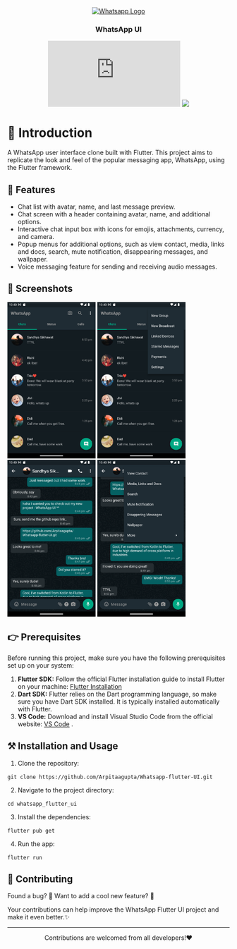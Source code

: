 <div align="center">
  <a href="[https://hoppscotch.io](https://www.whatsapp.com/)">
    <img
      src="https://encrypted-tbn0.gstatic.com/images?q=tbn:ANd9GcRFwAS6AepQ6RFVVdr_fhbHLFXKTaDe0bgYVJC3bEvAc5FFcTjcMEWbxQF0LTeQmpwPITY&usqp=CAU"
      alt="Whatsapp Logo"
      height="84"
    />
  </a>
  <br />
  <p>
    <h3>
      <b>
        WhatsApp UI
      </b>
    </h3>
  </p>

[![License](https://github.com/Arpitaagupta/Whatsapp-flutter-UI/blob/main/CODE_OF_CONDUCT.md)](https://opensource.org/licenses/MIT)   <a href="CODE_OF_CONDUCT.md" alt="Contributions welcome">
    <img src="https://img.shields.io/badge/Contributions-Welcome-brightgreen?logo=github" /></a>
    
</div>

# 🌟 Introduction
A WhatsApp user interface clone built with Flutter. This project aims to replicate the look and feel of the popular messaging app, WhatsApp, using the Flutter framework.

## 🚀 Features

- Chat list with avatar, name, and last message preview.
- Chat screen with a header containing avatar, name, and additional options.
- Interactive chat input box with icons for emojis, attachments, currency, and camera.
- Popup menus for additional options, such as view contact, media, links and docs, search, mute notification, disappearing messages, and wallpaper.
- Voice messaging feature for sending and receiving audio messages.

## 📸 Screenshots

<img src="Screenshots/Screenshot-1.png" width="200" alt="Screenshot-1"> <img src="Screenshots/Screenshot-2.png" width="200" alt="Screenshot-2"><img src="Screenshots/Screenshot-3.png" width="200" alt="Screenshot-2"> <img src="Screenshots/Screenshot-4.png" width="200" alt="Screenshot-2">



## 👉 Prerequisites

Before running this project, make sure you have the following prerequisites set up on your system:
1. **Flutter SDK:** Follow the official Flutter installation guide to install Flutter on your machine: [Flutter Installation](https://flutter.dev/docs/get-started/install)
2. **Dart SDK:** Flutter relies on the Dart programming language, so make sure you have Dart SDK installed. It is typically installed automatically with Flutter.
3. **VS Code:** Download and install Visual Studio Code from the official website: [VS Code](https://code.visualstudio.com/) .

## ⚒️ Installation and Usage

1. Clone the repository:
``` 
git clone https://github.com/Arpitaagupta/Whatsapp-flutter-UI.git 
```

2. Navigate to the project directory:
``` 
cd whatsapp_flutter_ui
```

3. Install the dependencies:
```
flutter pub get
```

4. Run the app:
```
flutter run
```

## 🤝 Contributing

Found a bug? 🐛
Want to add a cool new feature? 🤔

Your contributions can help improve the WhatsApp Flutter UI project and make it even better.✨

<hr>
<p align="center">
Contributions  are welcomed from all developers!❤️
</p>